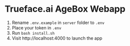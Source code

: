# Trueface.ai AgeBox Webapp

1. Rename  ```.env.example``` in ```server``` folder to ```.env```
2. Place your token in ```.env```
3. Run ```bash install.sh```
4. Visit http://localhost:4000 to launch the app